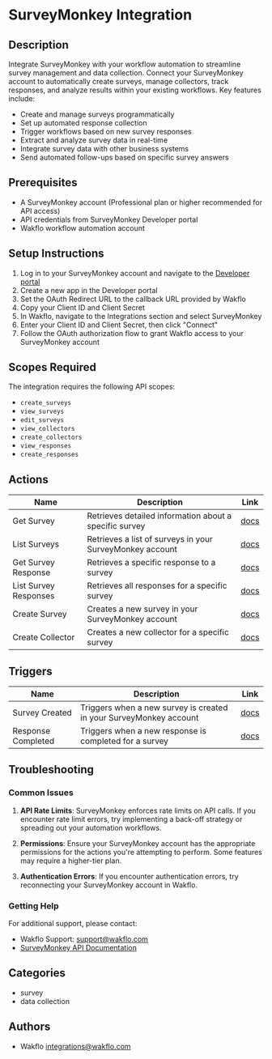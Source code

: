 # SurveyMonkey Integration

## Description

Integrate SurveyMonkey with your workflow automation to streamline survey management and data collection. Connect your SurveyMonkey account to automatically create surveys, manage collectors, track responses, and analyze results within your existing workflows. Key features include:

- Create and manage surveys programmatically
- Set up automated response collection
- Trigger workflows based on new survey responses
- Extract and analyze survey data in real-time
- Integrate survey data with other business systems
- Send automated follow-ups based on specific survey answers

## Prerequisites

- A SurveyMonkey account (Professional plan or higher recommended for API access)
- API credentials from SurveyMonkey Developer portal
- Wakflo workflow automation account

## Setup Instructions

1. Log in to your SurveyMonkey account and navigate to the [Developer portal](https://developer.surveymonkey.com)
2. Create a new app in the Developer portal
3. Set the OAuth Redirect URL to the callback URL provided by Wakflo
4. Copy your Client ID and Client Secret
5. In Wakflo, navigate to the Integrations section and select SurveyMonkey
6. Enter your Client ID and Client Secret, then click "Connect"
7. Follow the OAuth authorization flow to grant Wakflo access to your SurveyMonkey account

## Scopes Required

The integration requires the following API scopes:

- `create_surveys`
- `view_surveys`
- `edit_surveys`
- `view_collectors`
- `create_collectors`
- `view_responses`
- `create_responses`

## Actions

| Name                  | Description                                              | Link                                     |
| --------------------- | -------------------------------------------------------- | ---------------------------------------- |
| Get Survey            | Retrieves detailed information about a specific survey   | [docs](actions/get_survey.md)            |
| List Surveys          | Retrieves a list of surveys in your SurveyMonkey account | [docs](actions/list_surveys.md)          |
| Get Survey Response   | Retrieves a specific response to a survey                | [docs](actions/get_survey_response.md)   |
| List Survey Responses | Retrieves all responses for a specific survey            | [docs](actions/list_survey_responses.md) |
| Create Survey         | Creates a new survey in your SurveyMonkey account        | [docs](actions/create_survey.md)         |
| Create Collector      | Creates a new collector for a specific survey            | [docs](actions/create_collector.md)      |

## Triggers

| Name               | Description                                                        | Link                                   |
| ------------------ | ------------------------------------------------------------------ | -------------------------------------- |
| Survey Created     | Triggers when a new survey is created in your SurveyMonkey account | [docs](triggers/survey_created.md)     |
| Response Completed | Triggers when a new response is completed for a survey             | [docs](triggers/response_completed.md) |

## Troubleshooting

### Common Issues

1. **API Rate Limits**: SurveyMonkey enforces rate limits on API calls. If you encounter rate limit errors, try implementing a back-off strategy or spreading out your automation workflows.

2. **Permissions**: Ensure your SurveyMonkey account has the appropriate permissions for the actions you're attempting to perform. Some features may require a higher-tier plan.

3. **Authentication Errors**: If you encounter authentication errors, try reconnecting your SurveyMonkey account in Wakflo.

### Getting Help

For additional support, please contact:

- Wakflo Support: support@wakflo.com
- [SurveyMonkey API Documentation](https://developer.surveymonkey.com/api/v3/)

## Categories

- survey
- data collection

## Authors

- Wakflo <integrations@wakflo.com>
